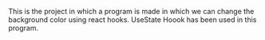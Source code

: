 This is the project in which a program is made in which we can change the background color using react hooks.
UseState Hoook has been used in this program.